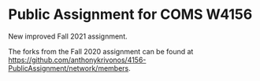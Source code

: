 # Public Assignment for COMS W4156

New improved Fall 2021 assignment.

The forks from the Fall 2020 assignment can be found at https://github.com/anthonykrivonos/4156-PublicAssignment/network/members.
